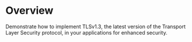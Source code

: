 # Overview
Demonstrate how to implement TLSv1.3, the latest version of the Transport Layer Security protocol, in your applications for enhanced security.
